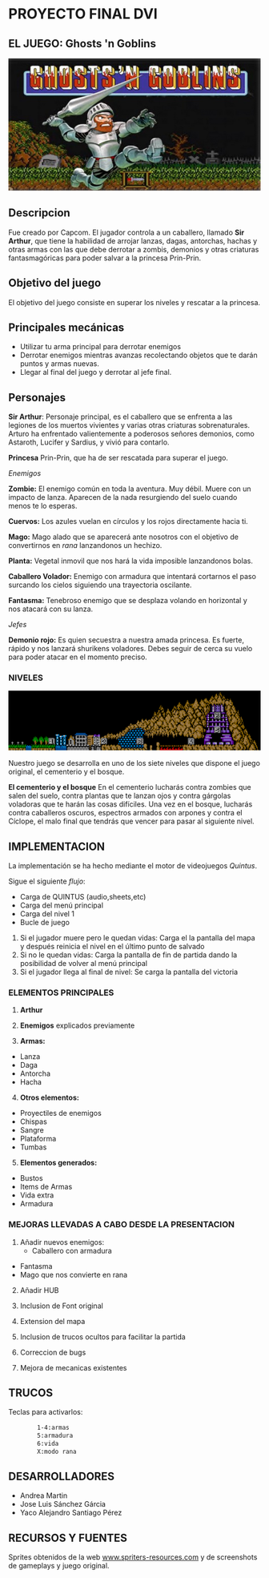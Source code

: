 # PROYECTO FINAL DVI

## EL JUEGO: Ghosts 'n Goblins
![Logo](/md/ghost-and-goblins.jpg)

## Descripcion
Fue creado por Capcom.
El jugador controla a un caballero, llamado **Sir Arthur**, que tiene la habilidad de arrojar lanzas, dagas, antorchas, hachas y otras armas con las que debe derrotar a zombis, demonios y otras criaturas fantasmagóricas para poder salvar a la princesa Prin-Prin.


## Objetivo del juego
El objetivo del juego consiste en superar los niveles y rescatar a la princesa.


## Principales mecánicas
* Utilizar tu arma principal para derrotar enemigos 
* Derrotar enemigos mientras avanzas  recolectando objetos que te darán puntos y armas nuevas.
* Llegar al final del juego y derrotar al jefe final.

## Personajes

**Sir Arthur**: Personaje principal, es el caballero que se enfrenta a las legiones de los muertos vivientes y varias otras criaturas sobrenaturales. Arturo ha enfrentado valientemente a poderosos señores demonios, como Astaroth, Lucifer y Sardius, y vivió para contarlo.

**Princesa** Prin-Prin, que ha de ser rescatada para superar el juego.

*Enemigos*


**Zombie:** El enemigo común en toda la aventura. Muy débil. Muere con un impacto de lanza. Aparecen de la nada resurgiendo del suelo cuando menos te lo esperas.


**Cuervos:** Los azules vuelan en círculos y los rojos directamente hacia ti. 


**Mago:** Mago alado que se aparecerá ante nosotros con el objetivo de convertirnos en *rana* lanzandonos un hechizo.


**Planta:** Vegetal inmovil que nos hará la vida imposible lanzandonos bolas.


**Caballero Volador:** Enemigo con armadura que intentará cortarnos el paso surcando los cielos siguiendo una trayectoria oscilante.

**Fantasma:** Tenebroso enemigo que se desplaza volando en horizontal y nos atacará con su lanza.

*Jefes*

**Demonio rojo:** Es quien secuestra a nuestra amada princesa. Es fuerte, rápido y nos lanzará shurikens voladores. Debes seguir de cerca su vuelo para poder atacar en el momento preciso.



### NIVELES 
![niveles](/md/niveles.gif)

Nuestro juego se desarrolla en uno de los siete niveles que dispone el juego original,  el cementerio y el bosque.
 
**El cementerio y el bosque**
En el cementerio lucharás contra zombies que salen del suelo, contra plantas que te lanzan ojos y contra gárgolas voladoras que te harán las cosas difíciles. Una vez en el bosque, lucharás contra caballeros oscuros, espectros armados con arpones y contra el Cíclope, el malo final que tendrás que vencer para pasar al siguiente nivel.

## IMPLEMENTACION
La implementación se ha hecho mediante el motor de videojuegos *Quintus*.

Sigue el siguiente *flujo*:
* Carga de QUINTUS (audio,sheets,etc)
* Carga del menú principal
* Carga del nivel 1
* Bucle de juego
1. Si el jugador muere pero le quedan vidas: Carga el la pantalla del mapa y después reinicia el nivel en el último punto de salvado
2. Si no le quedan vidas: Carga la pantalla de fin de partida dando la posibilidad de volver al menú principal
3. Si el jugador llega al final de nivel: Se carga la pantalla del victoria

### ELEMENTOS PRINCIPALES
1. **Arthur**

2. **Enemigos** explicados previamente

3. **Armas:** 
* Lanza
* Daga 
* Antorcha
* Hacha
	
4. **Otros elementos:**
* Proyectiles de enemigos
* Chispas
* Sangre 
* Plataforma
* Tumbas
	
5. **Elementos generados:**
* Bustos
* Items de Armas
* Vida extra
* Armadura
	
### MEJORAS LLEVADAS A CABO DESDE LA PRESENTACION
1. Añadir nuevos enemigos:
	* Caballero con armadura
* Fantasma
* Mago que nos convierte en rana

2. Añadir HUB

3. Inclusion de Font original

4. Extension del mapa 

5. Inclusion de trucos ocultos para facilitar la partida

6. Correccion de bugs

7. Mejora de mecanicas existentes

## TRUCOS
Teclas para activarlos:
```	
		1-4:armas
		5:armadura
		6:vida
		X:modo rana
```
## DESARROLLADORES
* Andrea Martin
* Jose Luis Sánchez Gárcia 
* Yaco Alejandro Santiago Pérez


## RECURSOS Y FUENTES
Sprites obtenidos de la web www.spriters-resources.com y de screenshots de gameplays y juego original.
